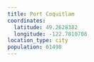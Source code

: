 ```yaml
---
title: Port Coquitlam
coordinates:
  latitude: 49.2628382
  longitude: -122.7810708
location_type: city
population: 61498
---
```

